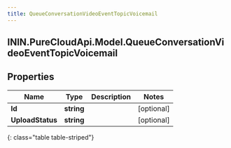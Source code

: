 ```yaml
---
title: QueueConversationVideoEventTopicVoicemail
---
```

## ININ.PureCloudApi.Model.QueueConversationVideoEventTopicVoicemail

## Properties

|Name | Type | Description | Notes|
|------------ | ------------- | ------------- | -------------|
| **Id** | **string** |  | [optional] |
| **UploadStatus** | **string** |  | [optional] |
{: class="table table-striped"}



